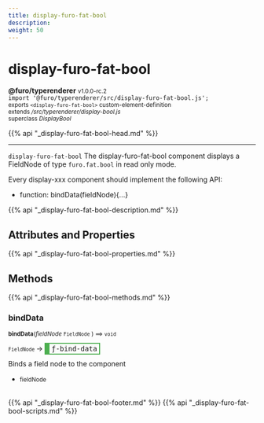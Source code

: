 ```yaml
---
title: display-furo-fat-bool
description: 
weight: 50
---
```


# display-furo-fat-bool
**@furo/typerenderer** <small>v1.0.0-rc.2</small>
<br>`import '@furo/typerenderer/src/display-furo-fat-bool.js';`<small>
<br>exports `<display-furo-fat-bool>` custom-element-definition
<br>extends */src/typerenderer/display-bool.js*
<br>superclass *DisplayBool*</small>

{{% api "_display-furo-fat-bool-head.md" %}}

****

`display-furo-fat-bool`
The display-furo-fat-bool component displays a FieldNode of type `furo.fat.bool` in read only mode.

Every display-xxx component should implement the following API:
- function: bindData(fieldNode){...}

{{% api "_display-furo-fat-bool-description.md" %}}


## Attributes and Properties
{{% api "_display-furo-fat-bool-properties.md" %}}





## Methods
{{% api "_display-furo-fat-bool-methods.md" %}}



### **bindData**
<small>**bindData**(*fieldNode* `FieldNode` ) ⟹ `void`</small>

<small>`FieldNode` </small> →
<span  style="border-width:2px 2px 2px 10px; border-style: solid;border-color:  rgb(76, 175, 80);font-family:monospace; padding:2px 4px;">ƒ-bind-data</span>

Binds a field node to the component

- <small>fieldNode </small>
<br><br>




{{% api "_display-furo-fat-bool-footer.md" %}}
{{% api "_display-furo-fat-bool-scripts.md" %}}
